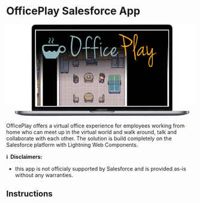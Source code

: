 # OfficePlay Salesforce App

<img  src="github_files/OfficePlay_laptop.png" />

OfficePlay offers a virtual office experience for employees working from home who can meet up in the virtual world and walk around, talk and collaborate with each other. The solution is build completely on the Salesforce platform with Lightning Web Components.

**ℹ️&nbsp;&nbsp;Disclaimers:**

- this app is not officialy supported by Salesforce and is provided as-is without any warranties.

## Instructions


